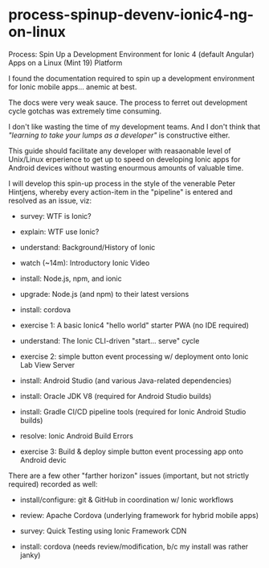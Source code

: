 # process-spinup-devenv-ionic4-ng-on-linux
Process: Spin Up a Development Environment for Ionic 4 (default Angular) Apps on a Linux (Mint 19) Platform

I found the documentation required to spin up a development environment for Ionic mobile apps... anemic at best.  

The docs were very weak sauce. The process to ferret out development cycle gotchas was extremely time consuming.  

I don't like wasting the time of my development teams.  And I don't think that _"learning to take your lumps as a developer"_ is constructive either.   

This guide should facilitate any developer with reasaonable level of Unix/Linux erperience to get up to speed on developing Ionic apps for Android devices without wasting enourmous amounts of valuable time.  

I will develop this spin-up process in the style of the venerable Peter Hintjens, whereby every action-item in the "pipeline" is 
entered and resolved as an issue, viz:

- survey: WTF is Ionic?

- explain: WTF use Ionic?

- understand: Background/History of Ionic

- watch (~14m): Introductory Ionic Video

- install: Node.js, npm, and ionic

- upgrade: Node.js (and npm) to their latest versions

- install: cordova

- exercise 1: A basic Ionic4 "hello world" starter PWA (no IDE required)

- understand: The Ionic CLI-driven "start... serve" cycle

- exercise 2: simple button event processing w/ deployment onto Ionic Lab View Server

- install: Android Studio (and various Java-related dependencies)

- install: Oracle JDK V8 (required for Android Studio builds)

- install: Gradle CI/CD pipeline tools (required for Ionic Android Studio builds)

- resolve: Ionic Android Build Errors

- exercise 3: Build & deploy simple button event processing app onto Android devic


There are a few other "farther horizon" issues (important, but not strictly required) recorded as well:


- install/configure: git & GitHub in coordination w/ Ionic workflows

- review: Apache Cordova (underlying framework for hybrid mobile apps)

- survey: Quick Testing using Ionic Framework CDN

- install: cordova (needs review/modification, b/c my install was rather janky)

